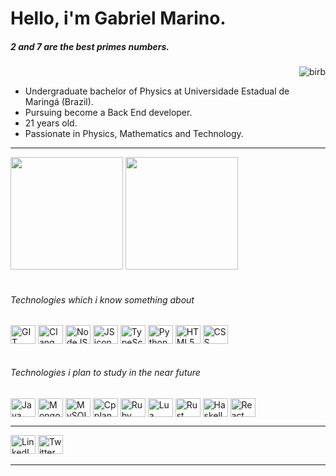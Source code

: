 # Hello, i'm Gabriel Marino.

##### 2 and 7 are the best primes numbers.
<!-- <div></div> -->
<div>
    <img align="right" alt="birb" src="https://github.com/Gabriel-Marino/some-math-algorithm/blob/master/safe_image.gif">
    <br>
    <ul>
        <li>Undergraduate bachelor of Physics at Universidade Estadual de Maringá (Brazil).</li>
        <li>Pursuing become a Back End developer.</li>
        <li>21 years old.</li>
        <li>Passionate in Physics, Mathematics and Technology.</li>
        <!-- <li></li> -->
    </ul>
</div>

<hr>

<div>
    <!-- Ocean Dark is the Evangelion 01 theme, i loved it! -->
    <img height="180em" src="https://github-readme-stats.vercel.app/api?username=Gabriel-Marino&include_all_commits=true&count_private=true&show_icons=true&theme=ocean_dark"/>
    <img height="180em" src="https://github-readme-stats.vercel.app/api/top-langs/?username=Gabriel-Marino&langs_count=8&layout=compact&hide=shell,gnuplot,powershell,makefile,html&theme=ocean_dark"/>
    <!-- making this streak stats i realized actually this collors are better than eva 01 color scheme -->
<!--     <img height="180em" src="https://github-readme-streak-stats.herokuapp.com?user=Gabriel-Marino&fire=00FFF0&currStreakNum=DA5B0B&sideNums=DA5B0B&currStreakLabel=77A632&sideLabels=77A632&ring=FF5500&dates=7C53A6&stroke=CFCECF&border=CFCECF&background=141A26"/> -->
</div>

<br>

###### Technologies which i know something about
<div style="display: inline_block">
    <!-- <img align="center" alt="LaTeX icon" height="30" width="40" src="https://coollogo.net/wp-content/uploads/2021/02/Latex-logo.svg"> -->
    <img align="center" alt="GIT icon" height="30" width="40" src="https://cdn.jsdelivr.net/gh/devicons/devicon/icons/git/git-original.svg">
    <img align="center" alt="Clang icon" height="30" width="40" src="https://cdn.jsdelivr.net/gh/devicons/devicon/icons/c/c-original.svg">
    <img align="center" alt="NodeJS icon" height="30" width="40" src="https://cdn.jsdelivr.net/gh/devicons/devicon/icons/nodejs/nodejs-original.svg">
    <img align="center" alt="JS icon" height="30" width="40" src="https://cdn.jsdelivr.net/gh/devicons/devicon/icons/javascript/javascript-original.svg">
    <img align="center" alt="TypeScript icon" height="30" width="40" src="https://cdn.jsdelivr.net/gh/devicons/devicon/icons/typescript/typescript-original.svg">
    <img align="center" alt="Python icon" height="30" width="40" src="https://cdn.jsdelivr.net/gh/devicons/devicon/icons/python/python-original.svg">
    <img align="center" alt="HTML5 icon" height="30" width="40" src="https://cdn.jsdelivr.net/gh/devicons/devicon/icons/html5/html5-original-wordmark.svg">
    <img align="center" alt="CSS icon" height="30" width="40" src="https://cdn.jsdelivr.net/gh/devicons/devicon/icons/css3/css3-original-wordmark.svg">
</div>

<br>

###### Technologies i plan to study in the near future
<div>
    <img align="center" alt="Java icon" height="30" width="40" src="https://cdn.jsdelivr.net/gh/devicons/devicon/icons/java/java-original.svg">
    <img align="center" alt="MongoDB icon" height="30" width="40" src="https://cdn.jsdelivr.net/gh/devicons/devicon/icons/mongodb/mongodb-original-wordmark.svg">
    <img align="center" alt="MySQL icon" height="30" width="40" src="https://cdn.jsdelivr.net/gh/devicons/devicon/icons/mysql/mysql-original-wordmark.svg">
    <img align="center" alt="Cpplang icon" height="30" width="40" src="https://cdn.jsdelivr.net/gh/devicons/devicon/icons/cplusplus/cplusplus-original.svg">
    <img align="center" alt="Ruby icon" height="30" width="40" src="https://cdn.jsdelivr.net/gh/devicons/devicon/icons/ruby/ruby-plain-wordmark.svg">
    <img align="center" alt="Lua icon" height="30" width="40" src="https://cdn.jsdelivr.net/gh/devicons/devicon/icons/lua/lua-original-wordmark.svg">
    <img align="center" alt="Rust icon" height="30" width="40" src="https://cdn.jsdelivr.net/gh/devicons/devicon/icons/rust/rust-plain.svg">
    <img align="center" alt="Haskell icon" height="30" width="40" src="https://cdn.jsdelivr.net/gh/devicons/devicon/icons/haskell/haskell-original.svg">
    <img align="center" alt="React icon" height="30" width="40" src="https://cdn.jsdelivr.net/gh/devicons/devicon/icons/react/react-original-wordmark.svg">
    <!-- <img align="center" alt=" icon" height="30" width="40" src=""> -->
</div>

<hr>

<div>
    <a href = "https://www.linkedin.com/in/gabriel-marino-de-oliveira-3b0a80221/" target = "_blank"><img alt="LinkedIn Logo" height="30" width="40" src = "https://cdn.jsdelivr.net/gh/devicons/devicon/icons/linkedin/linkedin-original.svg" target="_blank"></a>
    <a href = "https://twitter.com/gmarinohimself" target = "_blank"><img alt="Twitter Logo" height="30" width="40" src = "https://cdn.jsdelivr.net/gh/devicons/devicon/icons/twitter/twitter-original.svg"></a>
    <!-- <a href = "" target = "_blank"><img src = ""></a> -->
</div>

<hr>
